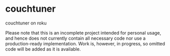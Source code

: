 couchtuner
==========

couchtuner on roku

Please note that this is an incomplete project intended for personal usage, and hence does not currently contain all necessary code nor use a production-ready implementation. Work is, however, in progress, so omitted code will be added as it is available.
